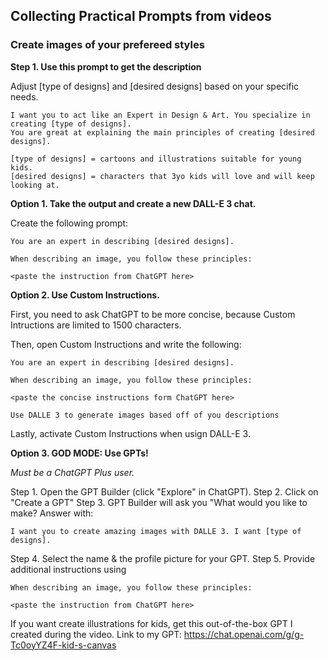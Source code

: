 ## Collecting Practical Prompts from videos



### Create images of your prefereed styles

**Step 1. Use this prompt to get the description**

Adjust [type of designs] and [desired designs] based on your specific needs.
```
I want you to act like an Expert in Design & Art. You specialize in creating [type of designs].
You are great at explaining the main principles of creating [desired designs].

[type of designs] = cartoons and illustrations suitable for young kids.
[desired designs] = characters that 3yo kids will love and will keep looking at.
```

**Option 1. Take the output and create a new DALL-E 3 chat.**

Create the following prompt:
```
You are an expert in describing [desired designs].

When describing an image, you follow these principles:

<paste the instruction from ChatGPT here>

```

**Option 2. Use Custom Instructions.**

First, you need to ask ChatGPT to be more concise, because Custom Intructions are limited to 1500 characters.

Then, open Custom Instructions and write the following:

```
You are an expert in describing [desired designs].

When describing an image, you follow these principles:

<paste the concise instructions form ChatGPT here>

Use DALLE 3 to generate images based off of you descriptions

```


Lastly, activate Custom Instructions when usign DALL-E 3.

**Option 3. GOD MODE: Use GPTs!**

_Must be a ChatGPT Plus user._

Step 1. Open the GPT Builder (click "Explore" in ChatGPT).
Step 2. Click on "Create a GPT"
Step 3. GPT Builder will ask you "What would you like to make? Answer with:
```
I want you to create amazing images with DALLE 3. I want [type of designs].
```
Step 4. Select the name & the profile picture for your GPT.
Step 5. Provide additional instructions using
```
When describing an image, you follow these principles:

<paste the instruction from ChatGPT here>
```

If you want create illustrations for kids, get this out-of-the-box GPT I created during the video.
Link to my GPT: https://chat.openai.com/g/g-Tc0oyYZ4F-kid-s-canvas


